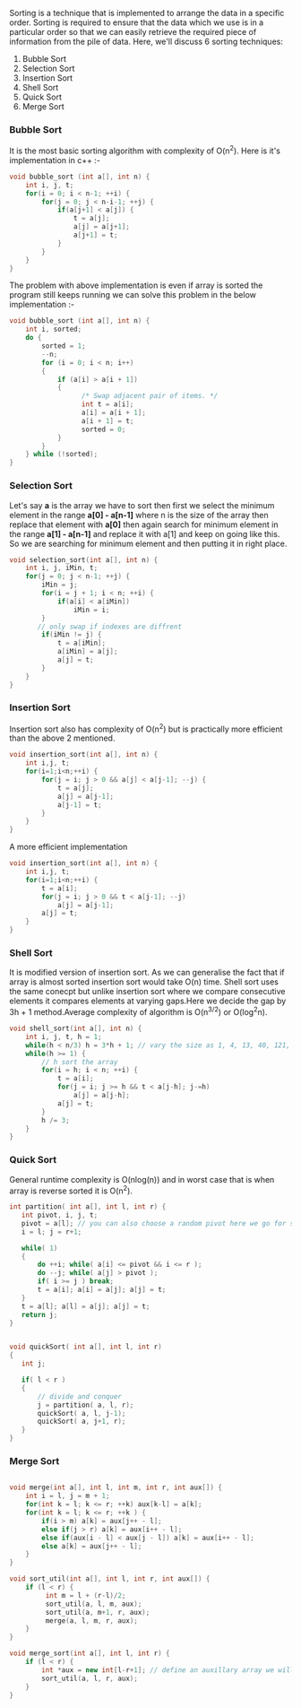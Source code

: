 Sorting is a technique that is implemented to arrange the data in a specific order. Sorting is required to ensure that the data which we use is in a particular order so that we can easily retrieve the required piece of information from the pile of data.
Here, we'll discuss 6 sorting techniques:
1. Bubble Sort
2. Selection Sort
3. Insertion Sort
4. Shell Sort
5. Quick Sort
6. Merge Sort


### Bubble Sort
It is the most basic sorting algorithm with complexity of O(n<sup>2</sup>). Here is it's implementation in c++ :-
```cpp
void bubble_sort (int a[], int n) {
    int i, j, t;
    for(i = 0; i < n-1; ++i) {
        for(j = 0; j < n-i-1; ++j) {
            if(a[j+1] < a[j]) {
                t = a[j];
                a[j] = a[j+1];
                a[j+1] = t;
            }
        }
    }
}
```
The problem with above implementation is even if array is sorted the program still keeps running we can solve this problem in the below implementation :-
```cpp
void bubble_sort (int a[], int n) {
    int i, sorted;
    do {
        sorted = 1;
        --n;
        for (i = 0; i < n; i++)
        {
            if (a[i] > a[i + 1])
            {
                  /* Swap adjacent pair of items. */
                  int t = a[i];
                  a[i] = a[i + 1];
                  a[i + 1] = t;
                  sorted = 0;
            }
        }
    } while (!sorted);
}
```
### Selection Sort
Let's say __a__ is the array we have to sort then first we select the minimum element in the range __a[0] - a[n-1]__ where n is the size of the array then replace that element with __a[0]__ then again search for minimum element in the range __a[1] - a[n-1]__ and replace it with a[1] and keep on going like this. So we are searching for minimum element and then putting it in right place.
```cpp
void selection_sort(int a[], int n) {
    int i, j, iMin, t;
    for(j = 0; j < n-1; ++j) {
        iMin = j;
        for(i = j + 1; i < n; ++i) {
            if(a[i] < a[iMin])
                iMin = i;
        }
       // only swap if indexes are diffrent
        if(iMin != j) {
            t = a[iMin];
            a[iMin] = a[j];
            a[j] = t;
        }
    }
}
```
### Insertion Sort
Insertion sort also has complexity of O(n<sup>2</sup>) but is practically more efficient than the above 2 mentioned.
```cpp
void insertion_sort(int a[], int n) {
    int i,j, t;
    for(i=1;i<n;++i) {
        for(j = i; j > 0 && a[j] < a[j-1]; --j) {
            t = a[j];
            a[j] = a[j-1];
            a[j-1] = t;
        }
    }
}
```
A more efficient implementation
```cpp
void insertion_sort(int a[], int n) {
    int i,j, t;
    for(i=1;i<n;++i) {
        t = a[i];
        for(j = i; j > 0 && t < a[j-1]; --j) 
            a[j] = a[j-1];
        a[j] = t;
    }
}
```
### Shell Sort
It is modified version of insertion sort. As we can generalise the fact that if array is almost sorted insertion sort would take O(n) time. Shell sort uses the same conecpt but unlike insertion sort where we compare consecutive elements it compares elements at varying gaps.Here we decide the gap by 3h + 1 method.Average complexity of algorithm is O(n<sup>3/2</sup>) or O(log<sup>2</sup>n).
```cpp
void shell_sort(int a[], int n) {
    int i, j, t, h = 1;
    while(h < n/3) h = 3*h + 1; // vary the size as 1, 4, 13, 40, 121, 364, 1093 ...
    while(h >= 1) {
        // h sort the array
        for(i = h; i < n; ++i) {
            t = a[i];
            for(j = i; j >= h && t < a[j-h]; j-=h)
                a[j] = a[j-h];
            a[j] = t;
        }
        h /= 3;
    }
}
```
### Quick Sort
General runtime complexity is O(nlog(n)) and in worst case that is when array is reverse sorted it is O(n<sup>2</sup>).

```cpp
int partition( int a[], int l, int r) {
   int pivot, i, j, t;
   pivot = a[l]; // you can also choose a random pivot here we go for simple approach
   i = l; j = r+1;

   while( 1)
   {
       do ++i; while( a[i] <= pivot && i <= r );
       do --j; while( a[j] > pivot );
       if( i >= j ) break;
       t = a[i]; a[i] = a[j]; a[j] = t;
   }
   t = a[l]; a[l] = a[j]; a[j] = t;
   return j;
}


void quickSort( int a[], int l, int r)
{
   int j;

   if( l < r ) 
   {
       // divide and conquer
       j = partition( a, l, r);
       quickSort( a, l, j-1);
       quickSort( a, j+1, r);
   }
}
```

### Merge Sort

```cpp

void merge(int a[], int l, int m, int r, int aux[]) {
    int i = l, j = m + 1;
    for(int k = l; k <= r; ++k) aux[k-l] = a[k];
    for(int k = l; k <= r; ++k ) {
        if(i > m) a[k] = aux[j++ - l];
        else if(j > r) a[k] = aux[i++ - l];
        else if(aux[i - l] < aux[j - l]) a[k] = aux[i++ - l];
        else a[k] = aux[j++ - l];
    }
}

void sort_util(int a[], int l, int r, int aux[]) {
    if (l < r) {
         int m = l + (r-l)/2;
         sort_util(a, l, m, aux);
         sort_util(a, m+1, r, aux);
         merge(a, l, m, r, aux);
    }
}

void merge_sort(int a[], int l, int r) {
    if (l < r) {
        int *aux = new int[l-r+1]; // define an auxillary array we will be passing the same array around.
        sort_util(a, l, r, aux);
    }
}
```
